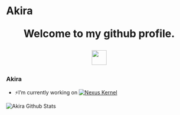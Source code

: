 # Akira<p align="center"><strong>Welcome to my github profile.</strong></p> <p align="center"><img width="40" src="https://github.githubassets.com/images/mona-whisper.gif"></p>

### Akira

- ⚡I’m currently working on [![Nexus Kernel](http://img.shields.io/static/v1?label=Nexus&message=Kernel&color=0000FF)](t.me/NexusKernel)

![Akira Github Stats](https://github-readme-stats.vercel.app/api?username=akira-vishal&show_icons=true&theme=dark)
